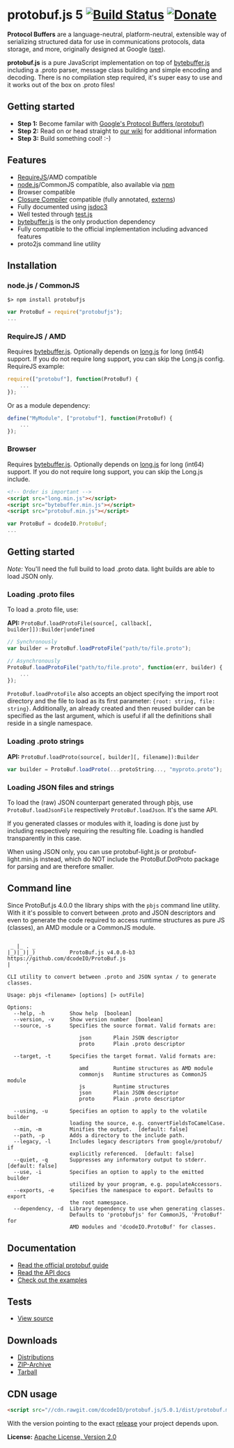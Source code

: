 protobuf.js 5 [![Build Status](https://travis-ci.org/dcodeIO/protobuf.js.svg?branch=ProtoBuf5)](https://travis-ci.org/dcodeIO/protobuf.js) [![Donate](https://img.shields.io/badge/paypal-donate-yellow.svg)](https://www.paypal.com/cgi-bin/webscr?cmd=_donations&business=dcode%40dcode.io&item_name=%3C3%20protobuf.js)
=====================================
**Protocol Buffers** are a language-neutral, platform-neutral, extensible way of serializing structured data for use
in communications protocols, data storage, and more, originally designed at Google ([see](https://developers.google.com/protocol-buffers/docs/overview)).

**protobuf.js** is a pure JavaScript implementation on top of [bytebuffer.js](https://github.com/dcodeIO/bytebuffer.js)
including a .proto parser, message class building and simple encoding and decoding. There is no compilation step
required, it's super easy to use and it works out of the box on .proto files!

Getting started
---------------
* **Step 1:** Become familar with [Google's Protocol Buffers (protobuf)](https://developers.google.com/protocol-buffers/docs/overview)
* **Step 2:** Read on or head straight to [our wiki](https://github.com/dcodeIO/protobuf.js/wiki) for additional information
* **Step 3:** Build something cool! :-)

Features
--------
* [RequireJS](http://requirejs.org/)/AMD compatible
* [node.js](http://nodejs.org)/CommonJS compatible, also available via [npm](https://npmjs.org/package/protobufjs)
* Browser compatible
* [Closure Compiler](https://developers.google.com/closure/compiler/) compatible (fully annotated, [externs](https://github.com/dcodeIO/protobuf.js/tree/master/externs))
* Fully documented using [jsdoc3](https://github.com/jsdoc3/jsdoc)
* Well tested through [test.js](https://github.com/dcodeIO/test.js)
* [bytebuffer.js](https://github.com/dcodeIO/bytebuffer.js) is the only production dependency
* Fully compatible to the official implementation including advanced features
* proto2js command line utility

Installation
------------

### node.js / CommonJS

```
$> npm install protobufjs
```

```js
var ProtoBuf = require("protobufjs");
...
```

### RequireJS / AMD

Requires [bytebuffer.js](http://github.com/dcodeIO/bytebuffer.js). Optionally depends on [long.js](https://github.com/dcodeIO/long.js) for long (int64) support. If you do not require long support, you can skip the Long.js config. RequireJS example:

```js
require(["protobuf"], function(ProtoBuf) {
    ...
});
```

Or as a module dependency:

```js
define("MyModule", ["protobuf"], function(ProtoBuf) {
    ...
});
```

### Browser

Requires [bytebuffer.js](http://github.com/dcodeIO/bytebuffer.js). Optionally depends on [long.js](https://github.com/dcodeIO/long.js) for long (int64) support. If you do not require long support, you can skip the Long.js include.

```html
<!-- Order is important -->
<script src="long.min.js"></script>
<script src="bytebuffer.min.js"></script>
<script src="protobuf.min.js"></script>
```

```js
var ProtoBuf = dcodeIO.ProtoBuf;
...
```

Getting started
---------------

*Note:* You'll need the full build to load .proto data. light builds are able to load JSON only.

### Loading .proto files

To load a .proto file, use:

**API:** `ProtoBuf.loadProtoFile(source[, callback[, builder]]):Builder|undefined`

```js
// Synchronously
var builder = ProtoBuf.loadProtoFile("path/to/file.proto");

// Asynchronously
ProtoBuf.loadProtoFile("path/to/file.proto", function(err, builder) {
    ...
});
```

`ProtoBuf.loadProtoFile` also accepts an object specifying the import root directory and the file to load as its first parameter: `{root: string, file: string}`. Additionally, an already created and then reused builder can be specified as the last argument, which is useful if all the definitions shall reside in a single namespace.

### Loading .proto strings

**API:** `ProtoBuf.loadProto(source[, builder][, filename]):Builder`

```js
var builder = ProtoBuf.loadProto(...protoString..., "myproto.proto");
```

### Loading JSON files and strings

To load the (raw) JSON counterpart generated through pbjs, use `ProtoBuf.loadJsonFile` respectively `ProtoBuf.loadJson`. It's the same API.

If you generated classes or modules with it, loading is done just by including respectively requiring the resulting file. Loading is handled transparently in this case.

When using JSON only, you can use protobuf-light.js or protobuf-light.min.js instead, which do NOT include the ProtoBuf.DotProto package for parsing and are therefore smaller.

Command line
------------
Since ProtoBuf.js 4.0.0 the library ships with the `pbjs` command line utility. With it it's possible to convert between .proto and JSON descriptors and even to generate the code required to access runtime structures as pure JS (classes), an AMD module or a CommonJS module.

```

 _ |_ . _
|_)|_)|_)           ProtoBuf.js v4.0.0-b3 https://github.com/dcodeIO/ProtoBuf.js
|     '

CLI utility to convert between .proto and JSON syntax / to generate classes.

Usage: pbjs <filename> [options] [> outFile]

Options:
  --help, -h        Show help  [boolean]
  --version, -v     Show version number  [boolean]
  --source, -s      Specifies the source format. Valid formats are:

                       json       Plain JSON descriptor
                       proto      Plain .proto descriptor

  --target, -t      Specifies the target format. Valid formats are:

                       amd        Runtime structures as AMD module
                       commonjs   Runtime structures as CommonJS module
                       js         Runtime structures
                       json       Plain JSON descriptor
                       proto      Plain .proto descriptor

  --using, -u       Specifies an option to apply to the volatile builder
                    loading the source, e.g. convertFieldsToCamelCase.
  --min, -m         Minifies the output.  [default: false]
  --path, -p        Adds a directory to the include path.
  --legacy, -l      Includes legacy descriptors from google/protobuf/ if
                    explicitly referenced.  [default: false]
  --quiet, -q       Suppresses any informatory output to stderr.  [default: false]
  --use, -i         Specifies an option to apply to the emitted builder
                    utilized by your program, e.g. populateAccessors.
  --exports, -e     Specifies the namespace to export. Defaults to export
                    the root namespace.
  --dependency, -d  Library dependency to use when generating classes.
                    Defaults to 'protobufjs' for CommonJS, 'ProtoBuf' for
                    AMD modules and 'dcodeIO.ProtoBuf' for classes.
```

Documentation
-------------
* [Read the official protobuf guide](https://developers.google.com/protocol-buffers/docs/overview)
* [Read the API docs](http://htmlpreview.github.io/?https://raw.githubusercontent.com/dcodeIO/protobuf.js/ProtoBuf5/docs/ProtoBuf.html)
* [Check out the examples](https://github.com/dcodeIO/protobuf.js/tree/ProtoBuf5/examples)

Tests
-----
* [View source](https://github.com/dcodeIO/protobuf.js/blob/ProtoBuf5/tests/suite.js)

Downloads
---------
* [Distributions](https://github.com/dcodeIO/protobuf.js/tree/ProtoBuf5/dist)
* [ZIP-Archive](https://github.com/dcodeIO/protobuf.js/archive/ProtoBuf5.zip)
* [Tarball](https://github.com/dcodeIO/protobuf.js/tarball/ProtoBuf5)

CDN usage
---------
```html
<script src="//cdn.rawgit.com/dcodeIO/protobuf.js/5.0.1/dist/protobuf.min.js"></script>
```
With the version pointing to the exact [release](https://github.com/dcodeIO/protobuf.js/releases) your project depends upon.

**License:** [Apache License, Version 2.0](http://www.apache.org/licenses/LICENSE-2.0.html)

